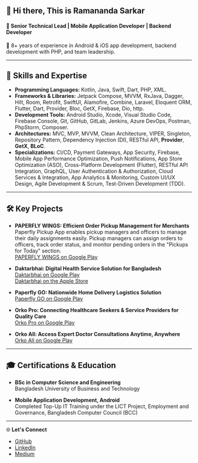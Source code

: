 ## 👋 Hi there, This is Ramananda Sarkar

#### 🚀 Senior Technical Lead | Mobile Application Developer | Backend Developer
📱 8+ years of experience in Android & iOS app development, backend development with PHP, and team leadership.
***

## 🌟 Skills and Expertise

- **Programming Languages:** Kotlin, Java, Swift, Dart, PHP, XML.
- **Frameworks & Libraries:** Jetpack Compose, MVVM, RxJava, Dagger, Hilt, Room, Retrofit, SwiftUI, Alamofire, Combine, Laravel, Eloquent ORM, Flutter, Dart, Provider, Bloc, GetX, Firebase, Dio, http.
- **Development Tools:** Android Studio, Xcode, Visual Studio Code, Firebase Console, Git, GitHub, GitLab, Jenkins, Azure DevOps, Postman, PhpStorm, Composer.
- **Architectures:** MVC, MVP, MVVM, Clean Architecture, VIPER, Singleton, Repository Pattern, Dependency Injection (DI), RESTful API, **Provider**, **GetX**, **BLoC**.
- **Specializations:** CI/CD, Payment Gateways, App Security, Firebase, Mobile App Performance Optimization, Push Notifications, App Store Optimization (ASO), Cross-Platform Development (Flutter), RESTful API Integration, GraphQL, User Authentication & Authorization, Cloud Services & Integration, App Analytics & Monitoring, Custom UI/UX Design, Agile Development & Scrum, Test-Driven Development (TDD).
***

## 🛠️ **Key Projects**

- **PAPERFLY WINGS: Efficient Order Pickup Management for Merchants**  
  Paperfly Pickup App enables pickup managers and officers to manage their daily assignments easily. Pickup managers can assign orders to officers, track order status, and monitor pending orders in the "Pickups for Today" section.  
  [PAPERFLY WINGS on Google Play](https://play.google.com/store/apps/details?id=com.paperflywings.user.paperflyv0)
  
- **Daktarbhai: Digital Health Service Solution for Bangladesh**  
  [Daktarbhai on Google Play](https://play.google.com/store/apps/details?id=com.hislbd.daktarbhai&hl=en)  
  [Daktarbhai on the Apple Store](https://apps.apple.com/us/app/daktarbhai/id1349150744?ls=1)

- **Paperfly GO: Nationwide Home Delivery Logistics Solution**  
  [Paperfly GO on Google Play](https://play.google.com/store/apps/details?id=com.paperflymerchantapp&hl=en)


- **Orko Pro: Connecting Healthcare Seekers & Service Providers for Quality Care**  
  [Orko Pro on Google Play](https://play.google.com/store/apps/details?id=com.myorko.orkodoctor)

- **Orko All: Access Expert Doctor Consultations Anytime, Anywhere**  
  [Orko All on Google Play](https://play.google.com/store/apps/details?id=com.orko.all)
***

## 🎓 **Certifications & Education**

- **BSc in Computer Science and Engineering**  
  Bangladesh University of Business and Technology
  
- **Mobile Application Development, Android**  
  Completed Top-Up IT Training under the LICT Project, Employment and Governance, Bangladesh Computer Council (BCC)
***

🌐 **Let's Connect**

- [GitHub](https://github.com/ramananda1110)  
- [LinkedIn](https://www.linkedin.com/in/ramananda-sarkar/)  
- [Medium](https://ramananda-rs.medium.com/)




